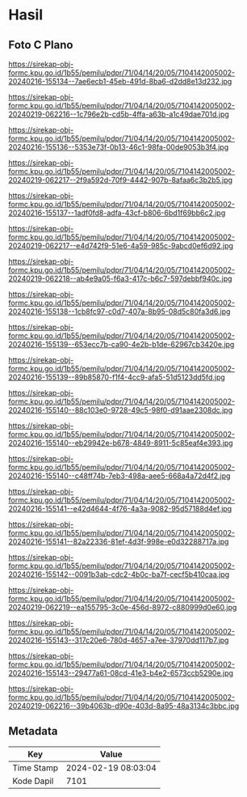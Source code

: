 # Hasil

## Foto C Plano

https://sirekap-obj-formc.kpu.go.id/1b55/pemilu/pdpr/71/04/14/20/05/7104142005002-20240216-155134--7ae6ecb1-45eb-491d-8ba6-d2dd8e13d232.jpg

https://sirekap-obj-formc.kpu.go.id/1b55/pemilu/pdpr/71/04/14/20/05/7104142005002-20240219-062216--1c796e2b-cd5b-4ffa-a63b-a1c49dae701d.jpg

https://sirekap-obj-formc.kpu.go.id/1b55/pemilu/pdpr/71/04/14/20/05/7104142005002-20240216-155136--5353e73f-0b13-46c1-98fa-00de9053b3f4.jpg

https://sirekap-obj-formc.kpu.go.id/1b55/pemilu/pdpr/71/04/14/20/05/7104142005002-20240219-062217--2f9a592d-70f9-4442-907b-8afaa6c3b2b5.jpg

https://sirekap-obj-formc.kpu.go.id/1b55/pemilu/pdpr/71/04/14/20/05/7104142005002-20240216-155137--1adf0fd8-adfa-43cf-b806-6bd1f69bb6c2.jpg

https://sirekap-obj-formc.kpu.go.id/1b55/pemilu/pdpr/71/04/14/20/05/7104142005002-20240219-062217--e4d742f9-51e6-4a59-985c-9abcd0ef6d92.jpg

https://sirekap-obj-formc.kpu.go.id/1b55/pemilu/pdpr/71/04/14/20/05/7104142005002-20240219-062218--ab4e9a05-f6a3-417c-b6c7-597debbf940c.jpg

https://sirekap-obj-formc.kpu.go.id/1b55/pemilu/pdpr/71/04/14/20/05/7104142005002-20240216-155138--1cb8fc97-c0d7-407a-8b95-08d5c80fa3d6.jpg

https://sirekap-obj-formc.kpu.go.id/1b55/pemilu/pdpr/71/04/14/20/05/7104142005002-20240216-155139--653ecc7b-ca90-4e2b-b1de-62967cb3420e.jpg

https://sirekap-obj-formc.kpu.go.id/1b55/pemilu/pdpr/71/04/14/20/05/7104142005002-20240216-155139--89b85870-f1f4-4cc9-afa5-51d5123dd5fd.jpg

https://sirekap-obj-formc.kpu.go.id/1b55/pemilu/pdpr/71/04/14/20/05/7104142005002-20240216-155140--88c103e0-9728-49c5-98f0-d91aae2308dc.jpg

https://sirekap-obj-formc.kpu.go.id/1b55/pemilu/pdpr/71/04/14/20/05/7104142005002-20240216-155140--eb29942e-b678-4849-8911-5c85eaf4e393.jpg

https://sirekap-obj-formc.kpu.go.id/1b55/pemilu/pdpr/71/04/14/20/05/7104142005002-20240216-155140--c48ff74b-7eb3-498a-aee5-668a4a72d4f2.jpg

https://sirekap-obj-formc.kpu.go.id/1b55/pemilu/pdpr/71/04/14/20/05/7104142005002-20240216-155141--e42d4644-4f76-4a3a-9082-95d57188d4ef.jpg

https://sirekap-obj-formc.kpu.go.id/1b55/pemilu/pdpr/71/04/14/20/05/7104142005002-20240216-155141--82a22336-81ef-4d3f-998e-e0d32288717a.jpg

https://sirekap-obj-formc.kpu.go.id/1b55/pemilu/pdpr/71/04/14/20/05/7104142005002-20240216-155142--0091b3ab-cdc2-4b0c-ba7f-cecf5b410caa.jpg

https://sirekap-obj-formc.kpu.go.id/1b55/pemilu/pdpr/71/04/14/20/05/7104142005002-20240219-062219--ea155795-3c0e-456d-8972-c880999d0e60.jpg

https://sirekap-obj-formc.kpu.go.id/1b55/pemilu/pdpr/71/04/14/20/05/7104142005002-20240216-155143--317c20e6-780d-4657-a7ee-37970dd117b7.jpg

https://sirekap-obj-formc.kpu.go.id/1b55/pemilu/pdpr/71/04/14/20/05/7104142005002-20240216-155143--29477a61-08cd-41e3-b4e2-6573ccb5290e.jpg

https://sirekap-obj-formc.kpu.go.id/1b55/pemilu/pdpr/71/04/14/20/05/7104142005002-20240219-062216--39b4063b-d90e-403d-8a95-48a3134c3bbc.jpg


## Metadata

| Key        | Value               |
| ---------- | ------------------- |
| Time Stamp | 2024-02-19 08:03:04 |
| Kode Dapil | 7101                |



